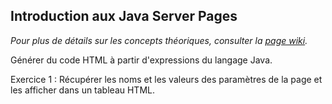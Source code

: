 ## Introduction aux Java Server Pages

*Pour plus de détails sur les concepts théoriques, consulter la <a href="https://github.com/emdeo/M2i-JSP/wiki">page wiki</a>.*

Générer du code HTML à partir d'expressions du langage Java.

Exercice 1 : Récupérer les noms et les valeurs des paramètres de la page et les afficher dans un tableau HTML.
